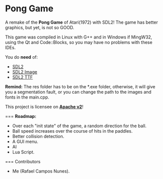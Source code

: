 <b>Pong Game</b>
===

A remake of the <b>Pong Game</b> of Atari(1972) with SDL2! The game has better graphics, but yet, is not so GOOD.

This game was compiled in Linux with G++ and in Windows if MingW32, using the Qt and Code::Blocks, so you may have no problems with these IDEs.

You do <b>need</b> of:
  * <a href="http://www.libsdl.org/download-2.0.php">SDL2</a>
  * <a href="https://www.libsdl.org/projects/SDL_image/">SDL2 Image</a>
  * <a href="https://www.libsdl.org/projects/SDL_ttf/">SDL2 TTF</a>
 

<b>Remind:</b> The res folder has to be on the *.exe folder, otherwise, it will give you a segmentation fault, or you can change the path to the images and fonts in the main.cpp.


This project is licensee on <b><a href="http://www.apache.org/licenses/LICENSE-2.0.html">Apache v2</a></b>!

===
<b>Roadmap:</b> 
  * Over each "init state" of the game, a random direction for the ball.
  * Ball speed increases over the course of hits in the paddles.
  * Better collision detection.
  * A GUI menu.
  * AI
  * Lua Script.

===
Contributors
 * Me (Rafael Campos Nunes).


